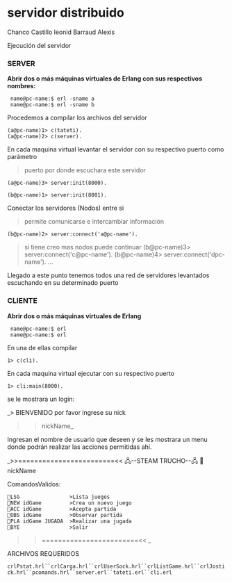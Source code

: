 # servidor distribuido

Chanco Castillo leonid
Barraud Alexis

Ejecución del servidor

### SERVER

**Abrir  dos o más máquinas virtuales de Erlang con sus respectivos nombres:**
```
 name@pc-name:$ erl -sname a
 name@pc-name:$ erl -sname b
```
Procedemos a compilar los archivos del servidor
```
(a@pc-name)1> c(tateti).
(a@pc-name)2> c(server).
```
En cada maquina virtual levantar el servidor  con
su respectivo puerto como parámetro
> puerto por donde escuchara este servidor
```
(a@pc-name)3> server:init(8000).
```
```
(b@pc-name)1> server:init(8001).
```

Conectar los servidores (Nodos) entre si
> permite comunicarse e intercambiar información
```
(b@pc-name)2> server:connect('a@pc-name').
```
> si tiene creo mas nodos puede continuar
(b@pc-name)3> server:connect('c@pc-name').
(b@pc-name)4> server:connect('dpc-name').
 ...

Llegado a este punto tenemos todos una red de servidores
levantados escuchando en su determinado puerto



### CLIENTE
**Abrir  dos o más máquinas virtuales de Erlang**

```
 name@pc-name:$ erl  
 name@pc-name:$ erl
```
 En una de ellas compilar
```
1> c(cli).
```
En cada maquina virtual ejecutar con su respectivo puerto
```
1> cli:main(8000).
```
se le mostrara un login:

_> BIENVENIDO
 por favor ingrese su nick
>> nickName_

Ingresan el nombre de usuario que deseen y se les mostrara un menu
donde podrán realizar las acciones permitidas ahí.

_>>========================<<
  🖧--STEAM TRUCHO--🖧     👤 nickName

  ComandosValidos:

    🔹LSG                >Lista juegos
    🔹NEW idGame         >Crea un nuevo juego
    🔹ACC idGame         >Acepta partida
    🔹OBS idGame         >Observar partida
    🔹PLA idGame JUGADA  >Realizar una jugada
    🔹BYE                >Salir
>>========================<<
 >>_


ARCHIVOS REQUERIDOS

`crlPstat.hrl``crlCarga.hrl``crlUserSock.hrl``crlListGame.hrl``crlJostick.hrl``pcomands.hrl``server.erl``tateti.erl``cli.erl`
